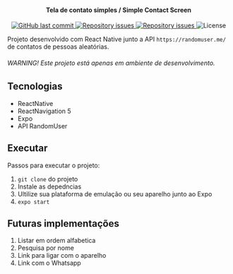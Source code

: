 <h4 align="center">
    Tela de contato simples / Simple Contact Screen
</h4>
<p align="center">
  
  <a href="https://github.com/Rocketseat/semana-omnistack-10/commits/master">
    <img alt="GitHub last commit" src="https://img.shields.io/github/last-commit/Rocketseat/semana-omnistack-10">
  </a>

  <a href="https://github.com/Rocketseat/semana-omnistack-10/issues">
    <img alt="Repository issues" src="https://img.shields.io/github/issues/Rocketseat/semana-omnistack-10">
  </a>

  <a href="https://github.com/Rocketseat/semana-omnistack-10/issues">
    <img alt="Repository issues" src="https://img.shields.io/github/issues/Rocketseat/semana-omnistack-10">
  </a>

  <img alt="License" src="https://img.shields.io/badge/license-MIT-brightgreen">
</p>

Projeto desenvolvido com React Native junto a API `https://randomuser.me/` de contatos de pessoas aleatórias.

###### WARNING! Este projeto está apenas em ambiente de desenvolvimento.

## Tecnologias

* ReactNative 
* ReactNavigation 5 
* Expo
* API RandomUser

## Executar

Passos para executar o projeto:

1. `git clone` do projeto
2. Instale as depedncias 
3. Ultilize sua plataforma de emulação ou seu aparelho junto ao Expo
4. `expo start`

## Futuras implementações

1. Listar em ordem alfabetica
2. Pesquisa por nome
3. Link para ligar com o aparelho
3. Link com o Whatsapp
